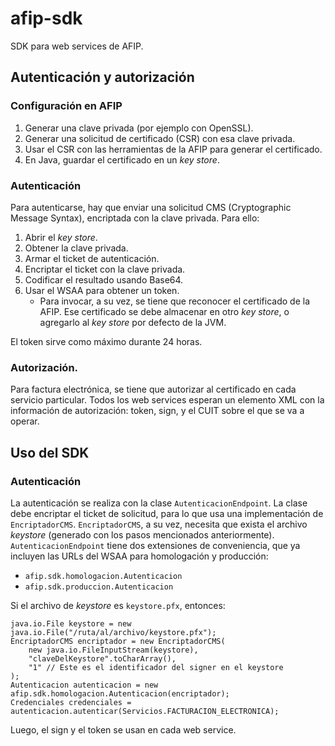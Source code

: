 # afip-sdk

SDK para web services de AFIP.

## Autenticación y autorización

### Configuración en AFIP

1. Generar una clave privada (por ejemplo con OpenSSL).
2. Generar una solicitud de certificado (CSR) con esa clave privada.
3. Usar el CSR con las herramientas de la AFIP para generar el certificado.
4. En Java, guardar el certificado en un _key store_.

### Autenticación

Para autenticarse, hay que enviar una solicitud CMS (Cryptographic Message Syntax), encriptada con la clave privada.
Para ello:

1. Abrir el _key store_.
2. Obtener la clave privada.
3. Armar el ticket de autenticación.
4. Encriptar el ticket con la clave privada.
5. Codificar el resultado usando Base64.
6. Usar el WSAA para obtener un token.
    * Para invocar, a su vez, se tiene que reconocer el certificado de la AFIP. Ese certificado se debe almacenar en 
otro _key store_, o agregarlo al _key store_ por defecto de la JVM.

El token sirve como máximo durante 24 horas.

### Autorización.

Para factura electrónica, se tiene que autorizar al certificado en cada servicio particular. Todos los web services
esperan un elemento XML con la información de autorización: token, sign, y el CUIT sobre el que se va a operar.

## Uso del SDK

### Autenticación

La autenticación se realiza con la clase ```AutenticacionEndpoint```. La clase
debe encriptar el ticket de solicitud, para lo que usa una implementación de
```EncriptadorCMS```. ```EncriptadorCMS```, a su vez, necesita que exista el 
archivo _keystore_ (generado con los pasos mencionados anteriormente).
```AutenticacionEndpoint``` tiene dos extensiones de conveniencia, que ya 
incluyen las URLs del WSAA para homologación y producción:
* ```afip.sdk.homologacion.Autenticacion```
* ```afip.sdk.produccion.Autenticacion```

Si el archivo de _keystore_ es ```keystore.pfx```, entonces:

```
java.io.File keystore = new java.io.File("/ruta/al/archivo/keystore.pfx");
EncriptadorCMS encriptador = new EncriptadorCMS(
    new java.io.FileInputStream(keystore),
    "claveDelKeystore".toCharArray(),
    "1" // Este es el identificador del signer en el keystore
);
Autenticacion autenticacion = new afip.sdk.homologacion.Autenticacion(encriptador);
Credenciales credenciales = autenticacion.autenticar(Servicios.FACTURACION_ELECTRONICA);
```

Luego, el sign y el token se usan en cada web service.
